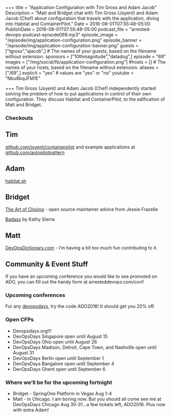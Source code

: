 +++
title = "Application Configuration with Tim Gross and Adam Jacob"
Description = "Matt and Bridget chat with Tim Gross (Joyent) and Adam Jacob (Chef) about configuration that travels with the application, diving into Habitat and ContainerPilot."
Date = 2016-08-01T07:55:48-05:00
PublishDate = 2016-08-01T07:55:48-05:00
podcast_file = "arrested-devops-podcast-episode069.mp3"
episode_image = "/episode/img/application-configuration.png"
episode_banner = "/episode/img/application-configuration-banner.png"
guests = ["tgross","ajacob",] # The names of your guests, based on the filename without extension.
sponsors = ["10thmagnitude","datadog",]
episode = "69"
images = ["/img/social/fb/application-configuration.png"]
#hosts = [] # The names of your hosts, based on the filename without extension.
aliases = ["/69",]
explicit = "yes" # values are "yes" or "no"
youtube = "Nbu8bqJFM1E"

+++
Tim Gross (Joyent) and Adam Jacob (Chef) independently started solving the problem of how to put applications in control of their own configuration. They discuss Habitat and ContainerPilot, to the edification of Matt and Bridget.



### Checkouts

## Tim
[github.com/joyent/containerpilot](https://github.com/joyent/containerpilot) and example applications at [github.com/autopilotpattern](https://github.com/autopilotpattern)

## Adam
[habitat.sh](https://www.habitat.sh/)


## Bridget
[The Art of Closing](https://blog.jessfraz.com/post/the-art-of-closing/) - open source maintainer advice from Jessie Frazelle

[Badass](https://www.amazon.com/Badass-Making-Awesome-Kathy-Sierra/dp/1491919019) by Kathy Sierra

## Matt
[DevOpsDictionary.com](http://devopsdictionary.com/wiki/Main_Page) - I’m having a bit too much fun contributing to it.

## Community & Event Stuff
If you have an upcoming conference you would like to see promoted on ADO, you can fill out the handy form at arresteddevops.com/conf

### Upcoming conferences

For any [devopsdays](http://devopsdays.org), try the code ADO2016! It should get you 20% off.

### Open CFPs

* Devopsdays.org!!!
* DevOpsDays Singapore open until August 15
* DevOpsDays Ohio open until August 26
* DevOpsDays Madison, Detroit, Cape Town, and Nashville open until August 31
* DevOpsDays Berlin open until September 1
* DevOpsDays Bangalore open until September 4
* DevOpsDays Ghent open until September 6

### Where we’ll be for the upcoming fortnight

* Bridget - SpringOne Platform in Vegas Aug 1-4
* Matt - in Chicago. I am boring now. But you should all come see me at DevOpsDays Chicago Aug 30-31...a few tickets left, ADO2016. Plus now with extra Adam!
